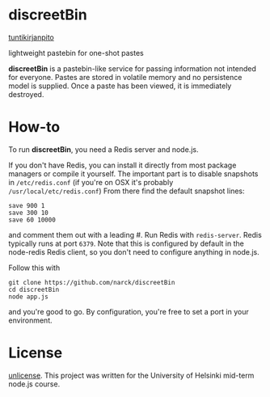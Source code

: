 discreetBin
===========
[tuntikirjanpito](https://github.com/narck/discreetBin/blob/master/doc/hours.txt)

lightweight pastebin for one-shot pastes

**discreetBin** is a pastebin-like service for passing information not intended for everyone.
Pastes are stored in volatile memory and no persistence model is supplied.
Once a paste has been viewed, it is immediately destroyed.

How-to
===========
To run **discreetBin**, you need a Redis server and node.js.

If you don't have Redis, you can install it directly from most package managers or compile it yourself.
The important part is to disable snapshots in `/etc/redis.conf` (if you're on OSX it's probably `/usr/local/etc/redis.conf`)
From there find the default snapshot lines:
```shell
save 900 1
save 300 10
save 60 10000
```
and comment them out with a leading #. Run Redis with `redis-server`. Redis typically runs at port `6379`. Note that this is configured by default in the node-redis Redis client, so you don't need to configure anything in node.js.

Follow this with 
```shell
git clone https://github.com/narck/discreetBin
cd discreetBin
node app.js
```
and you're good to go. By configuration, you're free to set a port in your environment.


License
===========
[unlicense](http://unlicense.org/). This project was written for the University of Helsinki mid-term node.js course.
